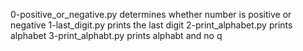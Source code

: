 0-positive_or_negative.py determines whether number is positive or negative
1-last_digit.py prints the last digit
2-print_alphabet.py prints alphabet
3-print_alphabt.py prints alphabt and no q
